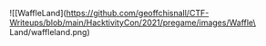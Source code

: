 ![[WaffleLand](https://github.com/geoffchisnall/CTF-Writeups/blob/main/HacktivityCon/2021/pregame/images/Waffle\ Land/waffleland.png)
